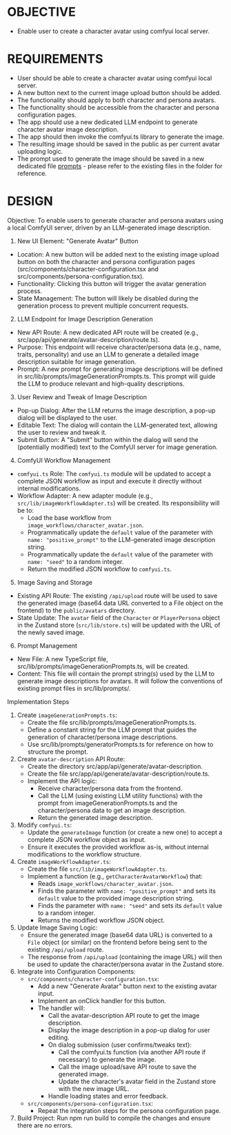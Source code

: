 # OBJECTIVE

- Enable user to create a character avatar using comfyui local server.

# REQUIREMENTS

- User should be able to create a character avatar using comfyui local server.
- A new button next to the current image upload button should be added.
- The functionality should apply to both character and persona avatars.
- The functionality should be accessible from the character and persona configuration pages.
- The app should use a new dedicated LLM endpoint to generate character avatar image description.
- The app should then invoke the comfyui.ts library to generate the image.
- The resulting image should be saved in the public as per current avatar uploading logic.
- The prompt used to generate the image should be saved in a new dedicated file [prompts](../src/lib/prompts/imageGenerationPrompts.ts) - please refer to the existing files in the folder for reference.

# DESIGN

Objective: To enable users to generate character and persona avatars using a local ComfyUI server, driven by an
LLM-generated image description.

1. New UI Element: "Generate Avatar" Button

* Location: A new button will be added next to the existing image upload button on both the character and persona
  configuration pages (src/components/character-configuration.tsx and src/components/persona-configuration.tsx).
* Functionality: Clicking this button will trigger the avatar generation process.
* State Management: The button will likely be disabled during the generation process to prevent multiple concurrent
  requests.

2. LLM Endpoint for Image Description Generation

* New API Route: A new dedicated API route will be created (e.g., src/app/api/generate/avatar-description/route.ts).
* Purpose: This endpoint will receive character/persona data (e.g., name, traits, personality) and use an LLM to generate
  a detailed image description suitable for image generation.
* Prompt: A new prompt for generating image descriptions will be defined in src/lib/prompts/imageGenerationPrompts.ts.
  This prompt will guide the LLM to produce relevant and high-quality descriptions.

3. User Review and Tweak of Image Description

* Pop-up Dialog: After the LLM returns the image description, a pop-up dialog will be displayed to the user.
* Editable Text: The dialog will contain the LLM-generated text, allowing the user to review and tweak it.
* Submit Button: A "Submit" button within the dialog will send the (potentially modified) text to the ComfyUI server for image generation.

4. ComfyUI Workflow Management

* `comfyui.ts` Role: The `comfyui.ts` module will be updated to accept a complete JSON workflow as input and execute it directly without internal modifications.
* Workflow Adapter: A new adapter module (e.g., `src/lib/imageWorkflowAdapter.ts`) will be created. Its responsibility will be to:
    * Load the base workflow from `image_workflows/character_avatar.json`.
    * Programmatically update the `default` value of the parameter with `name: "positive_prompt"` to the LLM-generated image description string.
    * Programmatically update the `default` value of the parameter with `name: "seed"` to a random integer.
    * Return the modified JSON workflow to `comfyui.ts`.

5. Image Saving and Storage

* Existing API Route: The existing `/api/upload` route will be used to save the generated image (base64 data URL converted to a File object on the frontend) to the `public/avatars` directory.
* State Update: The `avatar` field of the `Character` or `PlayerPersona` object in the Zustand store (`src/lib/store.ts`) will be updated with the URL of the newly saved image.

6. Prompt Management

* New File: A new TypeScript file, src/lib/prompts/imageGenerationPrompts.ts, will be created.
* Content: This file will contain the prompt string(s) used by the LLM to generate image descriptions for avatars. It
  will follow the conventions of existing prompt files in src/lib/prompts/.

Implementation Steps

1. Create `imageGenerationPrompts.ts`:
    * Create the file src/lib/prompts/imageGenerationPrompts.ts.
    * Define a constant string for the LLM prompt that guides the generation of character/persona image descriptions.
    * Use src/lib/prompts/generatorPrompts.ts for reference on how to structure the prompt.
2. Create `avatar-description` API Route:
    * Create the directory src/app/api/generate/avatar-description.
    * Create the file src/app/api/generate/avatar-description/route.ts.
    * Implement the API logic:
        * Receive character/persona data from the frontend.
        * Call the LLM (using existing LLM utility functions) with the prompt from imageGenerationPrompts.ts and the
          character/persona data to get an image description.
        * Return the generated image description.
3. Modify `comfyui.ts`:
    * Update the `generateImage` function (or create a new one) to accept a complete JSON workflow object as input.
    * Ensure it executes the provided workflow as-is, without internal modifications to the workflow structure.
4. Create `imageWorkflowAdapter.ts`:
    * Create the file `src/lib/imageWorkflowAdapter.ts`.
    * Implement a function (e.g., `getCharacterAvatarWorkflow`) that:
        * Reads `image_workflows/character_avatar.json`.
        * Finds the parameter with `name: "positive_prompt"` and sets its `default` value to the provided image description string.
        * Finds the parameter with `name: "seed"` and sets its `default` value to a random integer.
        * Returns the modified workflow JSON object.
5. Update Image Saving Logic:
    * Ensure the generated image (base64 data URL) is converted to a `File` object (or similar) on the frontend before being sent to the existing `/api/upload` route.
    * The response from `/api/upload` (containing the image URL) will then be used to update the character/persona avatar in the Zustand store.
6. Integrate into Configuration Components:
    * `src/components/character-configuration.tsx`:
        * Add a new "Generate Avatar" button next to the existing avatar input.
        * Implement an onClick handler for this button.
        * The handler will:
            * Call the avatar-description API route to get the image description.
            * Display the image description in a pop-up dialog for user editing.
            * On dialog submission (user confirms/tweaks text):
                * Call the comfyui.ts function (via another API route if necessary) to generate the image.
                * Call the image upload/save API route to save the generated image.
                * Update the character's avatar field in the Zustand store with the new image URL.
            * Handle loading states and error feedback.
    * `src/components/persona-configuration.tsx`:
        * Repeat the integration steps for the persona configuration page.
6. Build Project: Run npm run build to compile the changes and ensure there are no errors.

